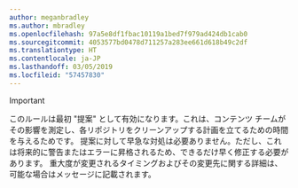 ```yaml
---
author: meganbradley
ms.author: mbradley
ms.openlocfilehash: 97a5e8df1fbac10119a1bed7f979ad424db1cab0
ms.sourcegitcommit: 4053577bd0478d711257a283ee661d618b49c2df
ms.translationtype: HT
ms.contentlocale: ja-JP
ms.lasthandoff: 03/05/2019
ms.locfileid: "57457830"
---
```

> [!IMPORTANT]
> このルールは最初 "提案" として有効になります。これは、コンテンツ チームがその影響を測定し、各リポジトリをクリーンアップする計画を立てるための時間を与えるためです。 提案に対して早急な対処は必要ありません。ただし、これは将来的に警告またはエラーに昇格されるため、できるだけ早く修正する必要があります。 重大度が変更されるタイミングおよびその変更先に関する詳細は、可能な場合はメッセージに記載されます。